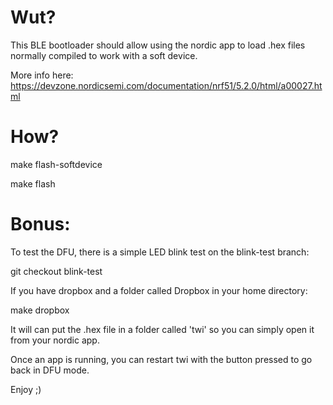 Wut?
====

This BLE bootloader should allow using the nordic app to load .hex files normally compiled to work with a soft device.

More info here:
https://devzone.nordicsemi.com/documentation/nrf51/5.2.0/html/a00027.html

How?
====

make flash-softdevice

make flash


Bonus:
======

To test the DFU, there is a simple LED blink test on the blink-test branch:

git checkout blink-test


If you have dropbox and a folder called Dropbox in your home directory:

make dropbox

It will can put the .hex file in a folder called 'twi' so you can simply open it from your nordic app.


Once an app is running, you can restart twi with the button pressed to go back in DFU mode.

Enjoy ;)
